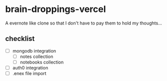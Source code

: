# brain-droppings-vercel

A evernote like clone so that I don't have to pay them to hold my thoughts...

## checklist
   * [ ] mongodb integration
      * [ ] notes collection
      * [ ] notebooks collection
   * [ ] auth0 integration
   * [ ] .enex file import
